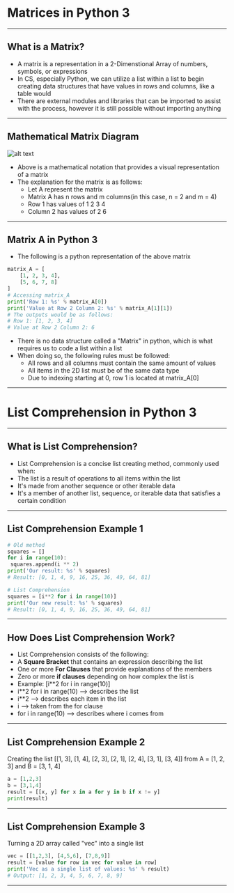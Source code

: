 # Matrices in Python 3
------
**What is a Matrix?**
------
* A matrix is a representation in a 2-Dimenstional Array of numbers, symbols, or expressions
* In CS, especially Python, we can utilize a list within a list to begin creating data structures that have values in rows and columns, like a table would
* There are external modules and libraries that can be imported to assist with the process, however it is still possible without importing anything
------
**Mathematical Matrix Diagram**
------
![alt text](https://mrparkonline.github.io/figures/matrix_fig01.png "Mathematical Matrix Diagram")
* Above is a mathematical notation that provides a visual representation of a matrix
* The explanation for the matrix is as follows:
  * Let A represent the matrix
  * Matrix A has n rows and m columns(in this case, n = 2 and m = 4)
  * Row 1 has values of 1 2 3 4
  * Column 2 has values of 2 6
------
**Matrix A in Python 3**
------
* The following is a python representation of the above matrix
```python
matrix_A = [
    [1, 2, 3, 4],
    [5, 6, 7, 8]
]
# Accessing matrix_A
print('Row 1: %s' % matrix_A[0])
print('Value at Row 2 Column 2: %s' % matrix_A[1][1])
# The outputs would be as follows:
# Row 1: [1, 2, 3, 4]
# Value at Row 2 Column 2: 6
```
* There is no data structure called a "Matrix" in python, which is what requires us to code a list within a list
* When doing so, the following rules must be followed:
  * All rows and all columns must contain the same amount of values
  * All items in the 2D list must be of the same data type
  * Due to indexing starting at 0, row 1 is located at matrix_A[0]
------
# List Comprehension in Python 3
------
**What is List Comprehension?**
------
* List Comprehension is a concise list creating method, commonly used when:
 * The list is a result of operations to all items within the list
 * It's made from another sequence or other iterable data
 * It's a member of another list, sequence, or iterable data that satisfies a certain condition
------
**List Comprehension Example 1**
------
```python
# Old method
squares = []
for i in range(10):
 squares.append(i ** 2)
print('Our result: %s' % squares)
# Result: [0, 1, 4, 9, 16, 25, 36, 49, 64, 81]
```
```python
# List Comprehension
squares = [i**2 for i in range(10)]
print('Our new result: %s' % squares)
# Result: [0, 1, 4, 9, 16, 25, 36, 49, 64, 81]
```
------
**How Does List Comprehension Work?**
------
* List Comprehension consists of the following:
 * A **Square Bracket** that contains an expression describing the list
 * One or more **For Clauses** that provide explanations of the members
 * Zero or more **if clauses** depending on how complex the list is
* Example: [i**2 for i in range(10)]
 * i**2 for i in range(10) --> describes the list
 * i**2 --> describes each item in the list
 * i --> taken from the for clause
 * for i in range(10) --> describes where i comes from
------
**List Comprehension Example 2**
------
Creating the list [[1, 3], [1, 4], [2, 3], [2, 1], [2, 4], [3, 1], [3, 4]] from A = [1, 2, 3] and B = [3, 1, 4]
```python
a = [1,2,3]
b = [3,1,4]
result = [[x, y] for x in a for y in b if x != y]
print(result)
```
------
**List Comprehension Example 3**
------
Turning a 2D array called "vec" into a single list
```python
vec = [[1,2,3], [4,5,6], [7,8,9]]
result = [value for row in vec for value in row]
print('Vec as a single list of values: %s' % result)
# Output: [1, 2, 3, 4, 5, 6, 7, 8, 9]
```
------
